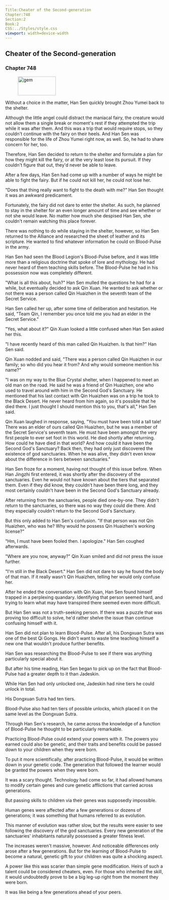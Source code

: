 ```yaml
---
Title:Cheater of the Second-generation 
Chapter:748 
Section:2 
Book:2 
CSS:../Styles/style.css 
viewport: width=device-width
---
```

  
## Cheater of the Second-generation
### Chapter 748
  
<figure>
	<img src="../Images/gem.gif" alt="gem" id="gem" width="120" height="60" />
</figure>
  

  
Without a choice in the matter, Han Sen quickly brought Zhou Yumei back to the shelter.

Although the little angel could distract the maniacal fairy, the creature would not allow them a single break or moment's rest if they attempted the trip while it was after them. And this was a trip that would require stops, so they couldn't continue with the fairy on their heels. And Han Sen was responsible for the life of Zhou Yumei right now, as well. So, he had to share concern for her, too.

Therefore, Han Sen decided to return to the shelter and formulate a plan for how they might kill the fairy, or at the very least lose its pursuit. If they couldn't figure that out, they'd never be able to leave.

After a few days, Han Sen had come up with a number of ways he might be able to fight the fairy. But if he could not kill her, he could not lose her.

"Does that thing really want to fight to the death with me?" Han Sen thought it was an awkward predicament.

Fortunately, the fairy did not dare to enter the shelter. As such, he planned to stay in the shelter for an even longer amount of time and see whether or not she would leave. No matter how much she despised Han Sen, she couldn't remain watching this place forever.

There was nothing to do while staying in the shelter, however, so Han Sen returned to the Alliance and researched the sheet of leather and its scripture. He wanted to find whatever information he could on Blood-Pulse in the army.

Han Sen had seen the Blood Legion's Blood-Pulse before, and it was little more than a religious doctrine that spoke of lore and mythology. He had never heard of them teaching skills before. The Blood-Pulse he had in his possession now was completely different.

"What is all this about, huh?" Han Sen mulled the questions he had for a while, but eventually decided to ask Qin Xuan. He wanted to ask whether or not there was a person called Qin Huaizhen in the seventh team of the Secret Service.

Han Sen called her up, after some time of deliberation and hesitation. He said, "Team Qin, I remember you once told me you had an elder in the Secret Service."

"Yes, what about it?" Qin Xuan looked a little confused when Han Sen asked her this.

"I have recently heard of this man called Qin Huaizhen. Is that him?" Han Sen said.

Qin Xuan nodded and said, "There was a person called Qin Huaizhen in our family; so who did you hear it from? And why would someone mention his name?"

"I was on my way to the Blue Crystal shelter, when I happened to meet an old man on the road. He said he was a friend of Qin Huaizhen, one who used to travel around with him in the Second God's Sanctuary. He mentioned that his last contact with Qin Huaizhen was on a trip he took to the Black Desert. He never heard from him again, so it's possible that he died there. I just thought I should mention this to you, that's all," Han Sen said.

Qin Xuan laughed in response, saying, "You must have been told a tall tale! There was an elder of ours called Qin Huaizhen, but he was a member of the Secret Service's seventh team. He must have been amongst the very first people to ever set foot in this world. He died shortly after returning. How could he have died in that world? And how could it have been the Second God's Sanctuary? Back then, they had only just discovered the existence of god sanctuaries. When he was alive, they didn't even know about the difference in tiers between sanctuaries."

Han Sen froze for a moment, having not thought of this issue before. When Han Jingzhi first entered, it was shortly after the discovery of the sanctuaries. Even he would not have known about the tiers that separated them. Even if they did know, they couldn't have been there long, and they most certainly couldn't have been in the Second God's Sanctuary already.

After returning from the sanctuaries, people died one-by-one. They didn't return to the sanctuaries, so there was no way they could die there. And they especially couldn't return to the Second God's Sanctuary.

But this only added to Han Sen's confusion. "If that person was not Qin Huaizhen, who was he? Why would he possess Qin Huaizhen's working license?"

"Hm, I must have been fooled then. I apologize." Han Sen coughed afterwards.

"Where are you now, anyway?" Qin Xuan smiled and did not press the issue further.

"I'm still in the Black Desert." Han Sen did not dare to say he found the body of that man. If it really wasn't Qin Huaizhen, telling her would only confuse her.

After he ended the conversation with Qin Xuan, Han Sen found himself trapped in a perplexing quandary. Identifying that person seemed hard, and trying to learn what may have transpired there seemed even more difficult.

But Han Sen was not a truth-seeking person. If there was a puzzle that was proving too difficult to solve, he'd rather shelve the issue than continue confusing himself with it.

Han Sen did not plan to learn Blood-Pulse. After all, his Dongxuan Sutra was one of the best Qi Gongs. He didn't want to waste time teaching himself a new one that wouldn't produce further benefits.

Han Sen was researching the Blood-Pulse to see if there was anything particularly special about it.

But after his time reading, Han Sen began to pick up on the fact that Blood-Pulse had a greater depth to it than Jadeskin.

While Han Sen had only unlocked one, Jadeskin had nine tiers he could unlock in total.

His Dongxuan Sutra had ten tiers.

Blood-Pulse also had ten tiers of possible unlocks, which placed it on the same level as the Dongxuan Sutra.

Through Han Sen's research, he came across the knowledge of a function of Blood-Pulse he thought to be particularly remarkable.

Practicing Blood-Pulse could extend your powers with it. The powers you earned could also be genetic, and their traits and benefits could be passed down to your children when they were born.

To put it more scientifically, after practicing Blood-Pulse, it would be written down in your genetic code. The generation that followed the learner would be granted the powers when they were born.

It was a scary thought. Technology had come so far, it had allowed humans to modify certain genes and cure genetic afflictions that carried across generations.

But passing skills to children via their genes was supposedly impossible.

Human genes were affected after a few generations or dozens of generations; it was something that humans referred to as evolution.

This manner of evolution was rather slow, but the results were easier to see following the discovery of the god sanctuaries. Every new generation of the sanctuaries' inhabitants naturally possessed a greater fitness level.

The increases weren't massive, however. And noticeable differences only arose after a few generations. But for the learning of Blood-Pulse to become a natural, genetic gift to your children was quite a shocking aspect.

A power like this was scarier than simple gene modification. Heirs of such a talent could be considered cheaters, even. For those who inherited the skill, it would undoubtedly prove to be a big leg-up right from the moment they were born.

It was like being a few generations ahead of your peers.